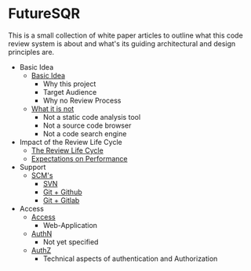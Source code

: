 # FutureSQR

This is a small collection of white paper articles to outline what this code review system is about
and what's its guiding architectural and design principles are. 

* Basic Idea
  * [Basic Idea](001.BasicIdea.md)
    * Why this project
    * Target Audience
    * Why no Review Process
  * [What it is not](090.WhatItsNot.md)
    * Not a static code analysis tool
    * Not a source code browser
    * Not a code search engine
* Impact of the Review Life Cycle
  * [The Review Life Cycle](100.ReviewLifecycle.md)
  * [Expectations on Performance](100.ReviewPerfomance.md)
* Support
  * [SCM's](200.SupportedSCM.md)
    * [SVN](200.SupportedSVNAccess.md)
    * [Git + Github](200.SupportedGithubAccess.md)
    * [Git + Gitlab](200.SupportedGitlabAccess.md)
* Access
  * [Access](200.SupportedAccess.md)
    * Web-Application
  * [AuthN](200.SupportedAuthN.md)
    * Not yet specified
  * [AuthZ](200.SupportedAuthZ.md)
    * Technical aspects of authentication and Authorization
